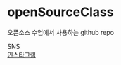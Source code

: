 # openSourceClass
오픈소스 수업에서 사용하는 github repo



SNS  
[인스타그램](https://www.instagram.com/kim_ssammwu/)
